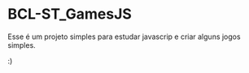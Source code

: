 # BCL-ST_GamesJS

Esse é um projeto simples para estudar javascrip e criar alguns jogos simples.

:)